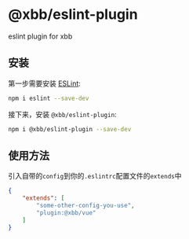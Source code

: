 # @xbb/eslint-plugin

eslint plugin for xbb

## 安装

第一步需要安装 [ESLint](https://eslint.org/):

```sh
npm i eslint --save-dev
```

接下来，安装 `@xbb/eslint-plugin`:

```sh
npm i @xbb/eslint-plugin --save-dev
```

## 使用方法

引入自带的`config`到你的`.eslintrc`配置文件的`extends`中

```Json
{
    "extends": [
        "some-other-config-you-use",
        "plugin:@xbb/vue"
    ]
}
```


